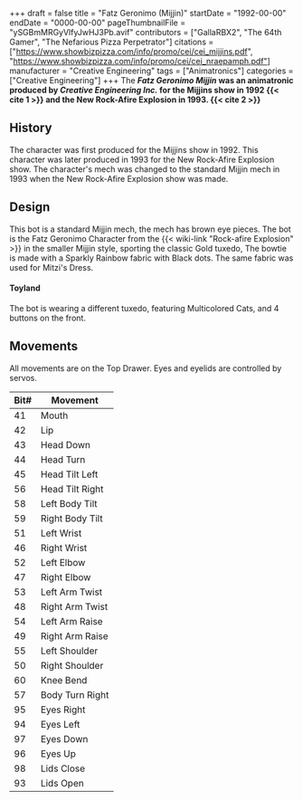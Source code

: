 +++
draft = false
title = "Fatz Geronimo (Mijjin)"
startDate = "1992-00-00"
endDate = "0000-00-00"
pageThumbnailFile = "ySGBmMRGyVlfyJwHJ3Pb.avif"
contributors = ["GallaRBX2", "The 64th Gamer", "The Nefarious Pizza Perpetrator"]
citations = ["https://www.showbizpizza.com/info/promo/cei/cei_mijjins.pdf", "https://www.showbizpizza.com/info/promo/cei/cei_nraepamph.pdf"]
manufacturer = "Creative Engineering"
tags = ["Animatronics"]
categories = ["Creative Engineering"]
+++
The ***Fatz Geronimo Mijjin* was an animatronic produced by *Creative Engineering Inc.* for the Mijjins show in 1992 {{< cite 1 >}} and the New Rock-Afire Explosion in 1993. {{< cite 2 >}}**

## History

The character was first produced for the Mijjins show in 1992.
This character was later produced in 1993 for the New Rock-Afire Explosion show.
The character's mech was changed to the standard Mijjin mech in 1993 when the New Rock-Afire Explosion show was made.

## Design

This bot is a standard Mijjin mech, the mech has brown eye pieces. The bot is the Fatz Geronimo Character from the {{< wiki-link "Rock-afire Explosion" >}} in the smaller Mijjin style, sporting the classic Gold tuxedo, The bowtie is made with a Sparkly Rainbow fabric with Black dots. The same fabric was used for Mitzi's Dress.

#### Toyland

The bot is wearing a different tuxedo, featuring Multicolored Cats, and 4 buttons on the front.

## Movements

All movements are on the Top Drawer. Eyes and eyelids are controlled by servos.

| Bit# | Movement        |
|-----|-----------------|
| 41  | Mouth           |
| 42  | Lip             |
| 43  | Head Down       |
| 44  | Head Turn       |
| 45  | Head Tilt Left  |
| 56  | Head Tilt Right |
| 58  | Left Body Tilt  |
| 59  | Right Body Tilt |
| 51  | Left Wrist      |
| 46  | Right Wrist     |
| 52  | Left Elbow      |
| 47  | Right Elbow     |
| 53  | Left Arm Twist  |
| 48  | Right Arm Twist |
| 54  | Left Arm Raise  |
| 49  | Right Arm Raise |
| 55  | Left Shoulder   |
| 50  | Right Shoulder  |
| 60  | Knee Bend       |
| 57  | Body Turn Right |
| 95  | Eyes Right      |
| 94  | Eyes Left       |
| 97  | Eyes Down       |
| 96  | Eyes Up         |
| 98  | Lids Close      |
| 93  | Lids Open       |
